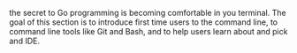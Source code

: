the secret to Go programming is becoming comfortable in you terminal. The goal of this section is to introduce first time users to the command line, to command line tools like Git and Bash, and to help users learn about and pick and IDE.
